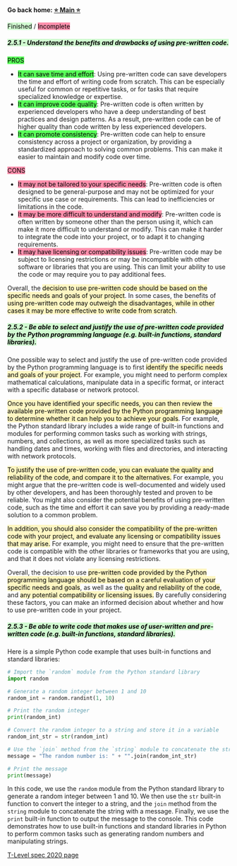 **Go back home: <a href="https://rockartist33.github.io/T-Level-Revision-dpdd/">⭐ Main ⭐</a>**

<mark style="background: #BBFABBA6;">Finished</mark> / <mark style="background: #FF5582A6;">Incomplete</mark>


##### <mark style="background: #BBFABBA6;">2.5.1 - Understand the benefits and drawbacks of using pre-written code.</mark>

<mark style="background: #00FF01A6;">PROS</mark>

-   <mark style="background: #00FF01A6;">It can save time and effort</mark>: Using pre-written code can save developers the time and effort of writing code from scratch. This can be especially useful for common or repetitive tasks, or for tasks that require specialized knowledge or expertise.
-   <mark style="background: #00FF01A6;">It can improve code quality</mark>: Pre-written code is often written by experienced developers who have a deep understanding of best practices and design patterns. As a result, pre-written code can be of higher quality than code written by less experienced developers.
-   <mark style="background: #00FF01A6;">It can promote consistency</mark>: Pre-written code can help to ensure consistency across a project or organization, by providing a standardized approach to solving common problems. This can make it easier to maintain and modify code over time.

<mark style="background: #FF5582A6;">CONS</mark>

-   <mark style="background: #FF5582A6;">It may not be tailored to your specific needs</mark>: Pre-written code is often designed to be general-purpose and may not be optimized for your specific use case or requirements. This can lead to inefficiencies or limitations in the code.
-   <mark style="background: #FF5582A6;">It may be more difficult to understand and modify</mark>: Pre-written code is often written by someone other than the person using it, which can make it more difficult to understand or modify. This can make it harder to integrate the code into your project, or to adapt it to changing requirements.
-   <mark style="background: #FF5582A6;">It may have licensing or compatibility issues</mark>: Pre-written code may be subject to licensing restrictions or may be incompatible with other software or libraries that you are using. This can limit your ability to use the code or may require you to pay additional fees.

Overall, the <mark style="background: #FFF3A3A6;">decision to use pre-written code should be based on the specific needs and goals of your project</mark>. In some cases, the benefits of <mark style="background: #FFF3A3A6;">using pre-written code may outweigh the disadvantages, while in other cases it may be more effective to write code from scratch</mark>.

##### <mark style="background: #BBFABBA6;">2.5.2 - Be able to select and justify the use of pre-written code provided by the Python programming language (e.g. built-in functions, standard libraries).</mark>
One possible way to select and justify the use of pre-written code provided by the Python programming language is to first <mark style="background: #FFF3A3A6;">identify the specific needs and goals of your project</mark>. For example, you might need to perform complex mathematical calculations, manipulate data in a specific format, or interact with a specific database or network protocol.

<mark style="background: #FFF3A3A6;">Once you have identified your specific needs, you can then review the available pre-written code provided by the Python programming language to determine whether it can help you to achieve your goals</mark>. For example, the Python standard library includes a wide range of built-in functions and modules for performing common tasks such as working with strings, numbers, and collections, as well as more specialized tasks such as handling dates and times, working with files and directories, and interacting with network protocols.

<mark style="background: #FFF3A3A6;">To justify the use of pre-written code, you can evaluate the quality and reliability of the code, and compare it to the alternatives.</mark> For example, you might argue that the pre-written code is well-documented and widely used by other developers, and has been thoroughly tested and proven to be reliable. You might also consider the potential benefits of using pre-written code, such as the time and effort it can save you by providing a ready-made solution to a common problem.

<mark style="background: #FFF3A3A6;">In addition, you should also consider the compatibility of the pre-written code with your project, and evaluate any licensing or compatibility issues that may arise.</mark> For example, you might need to ensure that the pre-written code is compatible with the other libraries or frameworks that you are using, and that it does not violate any licensing restrictions.

Overall, the decision to use <mark style="background: #FFF3A3A6;">pre-written code provided by the Python programming language should be based on a careful evaluation of your specific needs and goals</mark>, as well as the <mark style="background: #FFF3A3A6;">quality and reliability of the code</mark>, and <mark style="background: #FFF3A3A6;">any potential compatibility or licensing issues.</mark> By carefully considering these factors, you can make an informed decision about whether and how to use pre-written code in your project.


##### <mark style="background: #BBFABBA6;">2.5.3 - Be able to write code that makes use of user-written and pre-written code (e.g. built-in functions, standard libraries).</mark>
Here is a simple Python code example that uses built-in functions and standard libraries:

```python
# Import the `random` module from the Python standard library
import random

# Generate a random integer between 1 and 10
random_int = random.randint(1, 10)

# Print the random integer
print(random_int)

# Convert the random integer to a string and store it in a variable
random_int_str = str(random_int)

# Use the `join` method from the `string` module to concatenate the string with a message
message = "The random number is: " + "".join(random_int_str)

# Print the message
print(message)
```

In this code, we use the ` random ` module from the Python standard library to generate a random integer between 1 and 10. We then use the ` str ` built-in function to convert the integer to a string, and the ` join ` method from the ` string ` module to concatenate the string with a message. Finally, we use the ` print ` built-in function to output the message to the console. This code demonstrates how to use built-in functions and standard libraries in Python to perform common tasks such as generating random numbers and manipulating strings.









<a href="https://rockartist33.github.io/T-Level-Revision-dpdd/content/Misc/pdf/t-level-spec-2020.pdf#page=26">T-Level spec 2020 page</a>